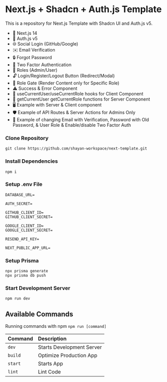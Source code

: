 # Next.js + Shadcn + Auth.js Template

This is a repository for Next.js Template with Shadcn UI and Auth.js v5.

- 🚀 Next.js 14
- 🔐 Auth.js v5
- 🌐 Social Login (GitHub/Google)
- ✉️ Email Verification
- 🔒 Forgot Password
- 📱 Two Factor Authentication
- 👥 Roles (Admin/User)
- 🔓 Login/Register/Logout Button (Redirect/Modal)
- 🚧 Role Gate (Render Content only for Specific Role)
- ⚠️ Success & Error Component
- 👤 useCurrentUser/useCurrentRole hooks for Client Component
- 🧑 getCurrentUser getCurrentRole functions for Server Component
- 🖥️ Example with Server & Client component
- 🛡️ Example of API Routes & Server Actions for Admins Only
- 🔑 Example of changing Email with Verification, Password with Old Password, & User Role & Enable/disable Two Factor Auth

### Clone Repository

```shell
git clone https://github.com/shayan-workspace/next-template.git
```

### Install Dependencies

```shell
npm i
```

### Setup .env File

```shell
DATABASE_URL=

AUTH_SECRET=

GITHUB_CLIENT_ID=
GITHUB_CLIENT_SECRET=

GOOGLE_CLIENT_ID=
GOOGLE_CLIENT_SECRET=

RESEND_API_KEY=

NEXT_PUBLIC_APP_URL=
```

### Setup Prisma

```shell
npx prisma generate
npx prisma db push
```

### Start Development Server

```shell
npm run dev
```

## Available Commands

Running commands with npm `npm run [command]`

| Command | Description               |
| :------ | :------------------------ |
| `dev`   | Starts Development Server |
| `build` | Optimize Production App   |
| `start` | Starts App                |
| `lint`  | Lint Code                 |
